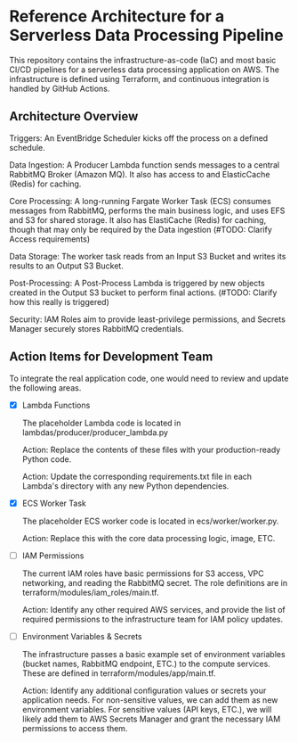 # Reference Architecture for a Serverless Data Processing Pipeline

This repository contains the infrastructure-as-code (IaC) and most basic CI/CD pipelines for a serverless data processing application on AWS. The infrastructure is defined using Terraform, and continuous integration is handled by GitHub Actions.

## Architecture Overview 

Triggers: An EventBridge Scheduler kicks off the process on a defined schedule.

Data Ingestion: A Producer Lambda function sends messages to a central RabbitMQ Broker (Amazon MQ). It also has access to and ElasticCache (Redis) for caching.

Core Processing: A long-running Fargate Worker Task (ECS) consumes messages from RabbitMQ, performs the main business logic, and uses EFS and S3 for shared storage. It also has ElastiCache (Redis) for caching, though that may only be required by the Data ingestion (#TODO: Clarify Access requirements)

Data Storage: The worker task reads from an Input S3 Bucket and writes its results to an Output S3 Bucket.

Post-Processing: A Post-Process Lambda is triggered by new objects created in the Output S3 bucket to perform final actions.  (#TODO: Clarify how this really is triggered)

Security: IAM Roles aim to provide least-privilege permissions, and Secrets Manager securely stores RabbitMQ credentials.

## Action Items for Development Team

To integrate the real application code, one would need to review and update the following areas.

- [X] Lambda Functions

    The placeholder Lambda code is located in lambdas/producer/producer_lambda.py

    Action: Replace the contents of these files with your production-ready Python code.

    Action: Update the corresponding requirements.txt file in each Lambda's directory with any new Python dependencies.

- [X] ECS Worker Task

    The placeholder ECS worker code is located in ecs/worker/worker.py.

    Action: Replace this with the core data processing logic, image, ETC.

- [ ] IAM Permissions

    The current IAM roles have basic permissions for S3 access, VPC networking, and reading the RabbitMQ secret. The role definitions are in terraform/modules/iam_roles/main.tf.

    Action: Identify any other required AWS services, and provide the list of required permissions to the infrastructure team for IAM policy updates.

- [ ] Environment Variables & Secrets

    The infrastructure passes a basic example set of environment variables (bucket names, RabbitMQ endpoint, ETC.) to the compute services. These are defined in terraform/modules/app/main.tf.

    Action: Identify any additional configuration values or secrets your application needs. For non-sensitive values, we can add them as new environment variables. For sensitive values (API keys, ETC.), we will likely add them to AWS Secrets Manager and grant the necessary IAM permissions to access them.

